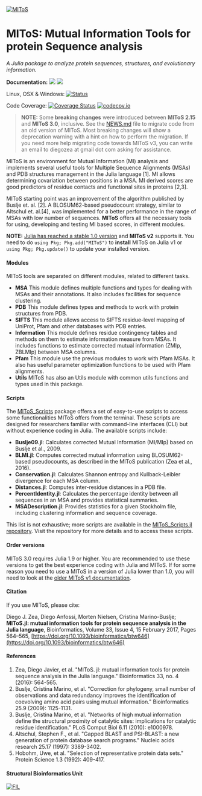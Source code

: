 [![MIToS](http://diegozea.github.io/MIToS.jl/latest/assets/MIToS_logo.png)](http://diegozea.github.io/MIToS.jl/)
# MIToS: Mutual Information Tools for protein Sequence analysis

*A Julia package to analyze protein sequences, structures, and evolutionary information.*

**Documentation:** [![](https://img.shields.io/badge/docs-stable-blue.svg)](https://diegozea.github.io/MIToS.jl/stable) [![](https://img.shields.io/badge/docs-latest-blue.svg)](https://diegozea.github.io/MIToS.jl/latest)  

Linux, OSX & Windows: [![Status](https://github.com/diegozea/MIToS.jl/actions/workflows/CI.yml/badge.svg)](https://github.com/diegozea/MIToS.jl/actions?query=workflow%3A%22CI%22+branch%3Amaster)

Code Coverage:
[![Coverage Status](https://coveralls.io/repos/diegozea/MIToS.jl/badge.svg?branch=master&service=github)](https://coveralls.io/github/diegozea/MIToS.jl?branch=master) [![codecov.io](http://codecov.io/github/diegozea/MIToS.jl/coverage.svg?branch=master)](http://codecov.io/github/diegozea/MIToS.jl?branch=master)

> **NOTE:**  Some **breaking changes** were introduced between **MIToS 2.15** and **MIToS 3.0**, inclusive. See the [NEWS.md](https://github.com/diegozea/MIToS.jl/blob/master/NEWS.md) file to migrate code from an old version
of MIToS. Most breaking changes will show a deprecation warning with a hint on how to perform the migration. If you need more help migrating code towards MIToS v3, you can write an email to diegozea at gmail dot com asking for assistance.

MIToS is an environment for Mutual Information (MI) analysis and implements several useful
tools for Multiple Sequence Alignments (MSAs) and PDB structures management in the Julia
language [1]. MI allows determining covariation between positions in a MSA. MI derived scores
are good predictors of residue contacts and functional sites in proteins [2,3].

MIToS starting point was an improvement of the algorithm published by Buslje et. al. [2]. A BLOSUM62-based pseudocount strategy, similar to Altschul et. al.[4], was implemented for
a better performance in the range of MSAs with low number of sequences. **MIToS** offers
all the necessary tools for using, developing and testing MI based scores, in different
modules.

**NOTE:** [Julia has reached a stable 1.0 version](https://julialang.org/blog/2018/08/one-point-zero) and **MIToS v2** supports it. You need to do `using Pkg; Pkg.add("MIToS")` to **install** MIToS on Julia v1 or `using Pkg; Pkg.update()` to update your installed version.  

#### Modules
MIToS tools are separated on different modules, related to different tasks.
- **MSA** This module defines multiple functions and types for dealing with MSAs and
their annotations. It also includes facilities for sequence clustering.
- **PDB** This module defines types and methods to work with protein structures from PDB.
- **SIFTS** This module allows access to SIFTS residue-level mapping of UniProt, Pfam and
other databases with PDB entries.
- **Information** This module defines residue contingency tables and methods on them
to estimate information measure from MSAs. It includes functions to estimate corrected
mutual information (ZMIp, ZBLMIp) between MSA columns.
- **Pfam**
This module use the previous modules to work with Pfam MSAs. It also has useful parameter
optimization functions to be used with Pfam alignments.
- **Utils** MIToS has also an Utils module with common utils functions and types used
in this package.

#### Scripts
The [MIToS_Scripts](https://github.com/MIToSOrg/MIToS_Scripts.jl) package offers a set of easy-to-use scripts to access some functionalities MIToS offers from the terminal. These scripts are designed for researchers familiar with command-line interfaces (CLI) but without experience coding in Julia. The available scripts include:

* **Buslje09.jl**: Calculates corrected Mutual Information (MI/MIp) based on Buslje et al., 2009.
* **BLMI.jl**: Computes corrected mutual information using BLOSUM62-based pseudocounts, as described in the MIToS publication (Zea et al., 2016).
* **Conservation.jl**: Calculates Shannon entropy and Kullback-Leibler divergence for each MSA column.
* **Distances.jl**: Computes inter-residue distances in a PDB file.
* **PercentIdentity.jl**: Calculates the percentage identity between all sequences in an MSA and provides statistical summaries.
* **MSADescription.jl**: Provides statistics for a given Stockholm file, including clustering information and sequence coverage.

This list is not exhaustive; more scripts are available in the [MIToS_Scripts.jl repository](https://github.com/MIToSOrg/MIToS_Scripts.jl). Visit the repository for more details and to access these scripts.

#### Order versions
MIToS 3.0 requires Julia 1.9 or higher. You are recommended to use these versions to get the best experience coding with Julia and MIToS.
If for some reason you need to use a MIToS in a version of Julia lower than 1.0, you will need to look at the [older MIToS v1 documentation](https://diegozea.github.io/mitosghpage-legacy/).

#### Citation  
If you use MIToS, please cite:

Diego J. Zea, Diego Anfossi, Morten Nielsen, Cristina Marino-Buslje; **MIToS.jl: mutual information tools for protein sequence analysis in the Julia language**, Bioinformatics, Volume 33, Issue 4, 15 February 2017, Pages 564–565, [https://doi.org/10.1093/bioinformatics/btw646](https://doi.org/10.1093/bioinformatics/btw646)

#### References

1. Zea, Diego Javier, et al. "MIToS. jl: mutual information tools for protein sequence
analysis in the Julia language." Bioinformatics 33, no. 4 (2016): 564-565.
2. Buslje, Cristina Marino, et al. "Correction for phylogeny, small number of
observations and data redundancy improves the identification of coevolving amino acid
pairs using mutual information." Bioinformatics 25.9 (2009): 1125-1131.
3. Buslje, Cristina Marino, et al. "Networks of high mutual information define the
structural proximity of catalytic sites: implications for catalytic residue
identification." PLoS Comput Biol 6.11 (2010): e1000978.
4. Altschul, Stephen F., et al. "Gapped BLAST and PSI-BLAST: a new generation of protein
database search programs." Nucleic acids research 25.17 (1997): 3389-3402.
5. Hobohm, Uwe, et al. "Selection of representative protein data sets." Protein Science
1.3 (1992): 409-417.

#### Structural Bioinformatics Unit
[![FIL](http://mistic.leloir.org.ar/imgs/logo_horizontal.png)](http://www.leloir.org.ar/)
